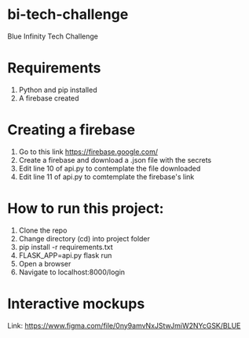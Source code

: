 # bi-tech-challenge
Blue Infinity Tech Challenge

# Requirements
1. Python and pip installed
2. A firebase created

# Creating a firebase 
1. Go to this link https://firebase.google.com/
2. Create a firebase and download a .json file with the secrets
3. Edit line 10 of api.py to contemplate the file downloaded
4. Edit line 11 of api.py to comtemplate the firebase's link

# How to run this project:

1. Clone the repo
2. Change directory (cd) into project folder
3. pip install -r requirements.txt
4. FLASK_APP=api.py flask run
5. Open a browser
6. Navigate to localhost:8000/login

# Interactive mockups
Link: https://www.figma.com/file/0ny9amvNxJStwJmiW2NYcGSK/BLUE
